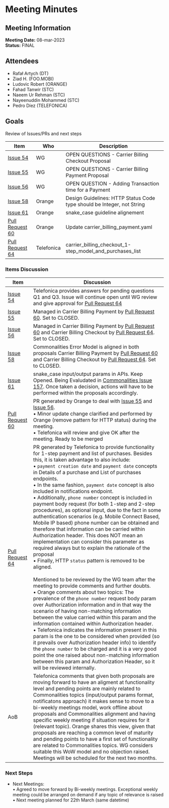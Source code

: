 # Meeting Minutes
## Meeting Information
**Meeting Date:** 08-mar-2023<br/>
**Status:** FINAL

## Attendees
- Rafał Artych (DT)
- Ziad H. (FOO.MOBI)
- Ludovic Robert (ORANGE)
- Fahad Tanwir (STC)
- Naeem Ur Rehman (STC)
- Nayeenuddin Mohammed (STC)
- Pedro Díez (TELEFONICA)


## Goals
Review of Issues/PRs and next steps</br>


Item | Who | Description
---- | ---- | ----
[Issue 54](https://github.com/camaraproject/CarrierBillingCheckOut/issues/54) | WG | OPEN QUESTIONS - Carrier Billing Checkout Proposal
[Issue 55](https://github.com/camaraproject/CarrierBillingCheckOut/issues/55) | WG | OPEN QUESTIONS - Carrier Billing Payment Proposal
[Issue 56](https://github.com/camaraproject/CarrierBillingCheckOut/issues/56) | WG | OPEN QUESTION - Adding Transaction time for a Payment
[Issue 58](https://github.com/camaraproject/CarrierBillingCheckOut/issues/58) | Orange | Design Guidelines: HTTP Status Code type should be Integer, not String
[Issue 61](https://github.com/camaraproject/CarrierBillingCheckOut/issues/61) | Orange | snake_case guideline alignement
[Pull Request 60](https://github.com/camaraproject/CarrierBillingCheckOut/pull/60) | Orange | Update carrier_billing_payment.yaml
[Pull Request 64](https://github.com/camaraproject/CarrierBillingCheckOut/pull/64) | Telefonica | carrier_billing_checkout_1-step_model_and_purchases_list


### Items Discussion

Item | Discussion
---- | ---- 
[Issue 54](https://github.com/camaraproject/CarrierBillingCheckOut/issues/54) | Telefonica provides answers for pending questions Q1 and Q3. Issue will continue open until WG review and give approval for [Pull Request 64](https://github.com/camaraproject/CarrierBillingCheckOut/pull/64) 
[Issue 55](https://github.com/camaraproject/CarrierBillingCheckOut/issues/55) | Managed in Carrier Billing Payment by [Pull Request 60](https://github.com/camaraproject/CarrierBillingCheckOut/pull/60). Set to CLOSED.
[Issue 56](https://github.com/camaraproject/CarrierBillingCheckOut/issues/56) | Managed in Carrier Billing Payment by [Pull Request 60](https://github.com/camaraproject/CarrierBillingCheckOut/pull/60) and Carrier Billing Checkout by [Pull Request 64](https://github.com/camaraproject/CarrierBillingCheckOut/pull/64). Set to CLOSED.
[Issue 58](https://github.com/camaraproject/CarrierBillingCheckOut/issues/58) | Commonalities Error Model is aligned in both proposals Carrier Billing Payment by [Pull Request 60](https://github.com/camaraproject/CarrierBillingCheckOut/pull/60) and Carrier Billing Checkout by [Pull Request 64](https://github.com/camaraproject/CarrierBillingCheckOut/pull/64). Set to CLOSED.
[Issue 61](https://github.com/camaraproject/CarrierBillingCheckOut/issues/61) | snake_case input/output params in APIs. Keep Opened. Being Evaludated in [Commonalities Issue 157](https://github.com/camaraproject/WorkingGroups/issues/157). Once taken a decision, actions will have to be performed within the proposals accordingly.
[Pull Request 60](https://github.com/camaraproject/CarrierBillingCheckOut/pull/60) | PR generated by Orange to deal with [Issue 55](https://github.com/camaraproject/CarrierBillingCheckOut/issues/55) and [Issue 56](https://github.com/camaraproject/CarrierBillingCheckOut/issues/56).<br/> • Minor update change clarified and performed by Orange (remove pattern for HTTP status) during the meeting.<br/> • Telefonica will review and give OK after the meeting. Ready to be merged
[Pull Request 64](https://github.com/camaraproject/CarrierBillingCheckOut/pull/64) | PR generated by Telefonica to provide functionality for 1-step payment and list of purchases. Besides this, it is taken advantage to also include:<br/>• `payment creation date` and `payment date` concepts in Details of a purchase and List of purchases endpoints.<br/>• In the same fashion, `payment date` concept is also included in notifications endpoint.<br/>• Additionally, `phone number` concept is included in payment body request (for both 1-step and 2-step procedures), as optional input, due to the fact in some authentication scenarios (e.g. Mobile Connect Based, Mobile IP based) phone number can be obtained and therefore that information can be carried within Authorization header. This does NOT mean an implementation can consider this parameter as required always but to explain the rationale of the proposal<br/>• Finally, HTTP `status` pattern is removed to be aligned.<br/><br/> Mentioned to be reviewed by the WG team after the meeting to provide comments and further doubts.<br/> • Orange comments about two topics: The prevalence of the `phone number` request body param over Authorization information and in that way the scenario of having non-matching information between the value carried within this param and the information contained within Authorization header.<br/> • Telefonica indicates the information present in this param is the one to be considered when provided (so it prevails over Authorization header info) to identify the `phone number` to be charged and it is a very good point the one raised about non-matching information between this param and Authorization Header, so it will be reviewed internally.
AoB | Telefonica comments that given both proposals are moving forward to have an aligment at functionality level and pending points are mainly related to Commonalities topics (input/output params format, notificatons approach) it makes sense to move to a bi-weekly meetings model, work offline about proposals and Commonalities alignment and having specific weekly meeting if situation requires for it (relevant topic). Orange shares this view, given that proposals are reaching a common level of maturity and pending points to have a first set of functionality are related to Commonalities topics. WG considers suitable this WoW model and no objection raised. Meetings will be scheduled for the next two months.  


### Next Steps
- Next Meetings:<br/>
  • Agreed to move forward by Bi-weekly meetings. Exceptional weekly meeting could be arranged on demand if any topic of relevance is raised<br/>
	• Next meeting planned for 22th March (same datetime)<br/>
